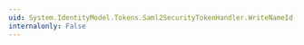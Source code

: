 ```yaml
---
uid: System.IdentityModel.Tokens.Saml2SecurityTokenHandler.WriteNameId(System.Xml.XmlWriter,System.IdentityModel.Tokens.Saml2NameIdentifier)
internalonly: False
---
```

